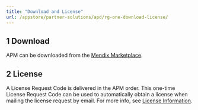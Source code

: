 ```yaml
---
title: "Download and License"
url: /appstore/partner-solutions/apd/rg-one-download-license/
---
```


## 1 Download

APM can be downloaded from the [Mendix Marketplace](https://marketplace.mendix.com/link/component/6127/Mendix/Mendix-Application-Performance-Monitor).

## 2 License

A License Request Code is delivered in the APM order. This one-time License Request Code can be used to automatically obtain a license when mailing the license request by email. For more info, see [License Information](/appstore/partner-solutions/apd/rg-one-configuration/#license).
